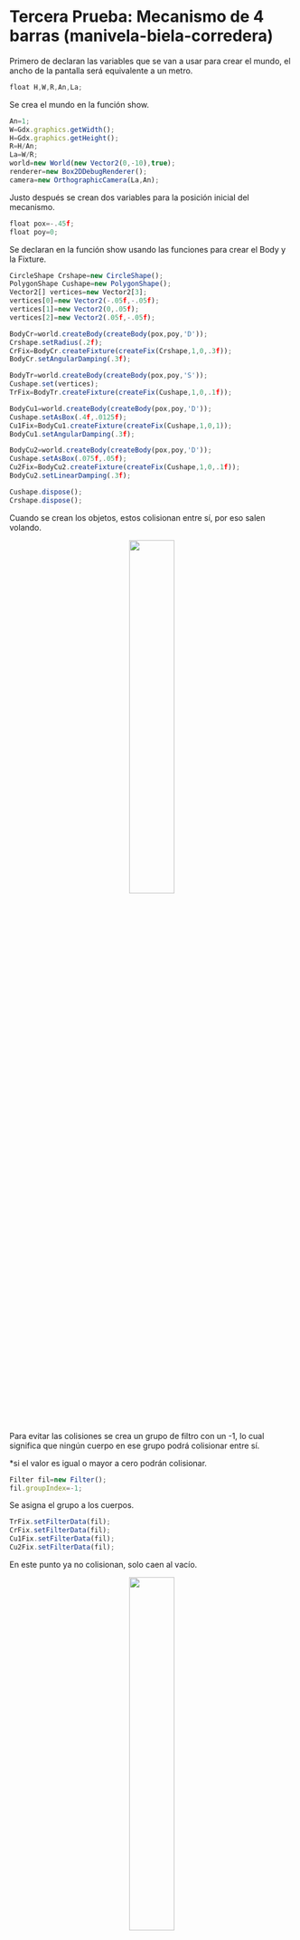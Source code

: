 <h1>Tercera Prueba: Mecanismo de 4 barras (manivela-biela-corredera)</h1>
    <p>Primero de declaran las variables que se van a usar para crear el mundo, el ancho de la pantalla será equivalente a un metro.</p>

```javascript
float H,W,R,An,La;
```

   <p>Se crea el mundo en la función show.</p>

```javascript
An=1;
W=Gdx.graphics.getWidth();
H=Gdx.graphics.getHeight();
R=H/An;
La=W/R;
world=new World(new Vector2(0,-10),true);
renderer=new Box2DDebugRenderer();
camera=new OrthographicCamera(La,An);
```

   <p>Justo después se crean dos variables para la posición inicial del mecanismo.</p>

```javascript
float pox=-.45f;
float poy=0;
```

   <p>Se declaran en la función show usando las funciones para crear el Body y la Fixture.</p>

```javascript
CircleShape Crshape=new CircleShape();
PolygonShape Cushape=new PolygonShape();
Vector2[] vertices=new Vector2[3];
vertices[0]=new Vector2(-.05f,-.05f);
vertices[1]=new Vector2(0,.05f);
vertices[2]=new Vector2(.05f,-.05f);

BodyCr=world.createBody(createBody(pox,poy,'D'));
Crshape.setRadius(.2f);
CrFix=BodyCr.createFixture(createFix(Crshape,1,0,.3f));
BodyCr.setAngularDamping(.3f);

BodyTr=world.createBody(createBody(pox,poy,'S'));
Cushape.set(vertices);
TrFix=BodyTr.createFixture(createFix(Cushape,1,0,.1f));

BodyCu1=world.createBody(createBody(pox,poy,'D'));
Cushape.setAsBox(.4f,.0125f);
Cu1Fix=BodyCu1.createFixture(createFix(Cushape,1,0,1));
BodyCu1.setAngularDamping(.3f);

BodyCu2=world.createBody(createBody(pox,poy,'D'));
Cushape.setAsBox(.075f,.05f);
Cu2Fix=BodyCu2.createFixture(createFix(Cushape,1,0,.1f));
BodyCu2.setLinearDamping(.3f);

Cushape.dispose();
Crshape.dispose();
```

   <p>Cuando se crean los objetos, estos colisionan entre sí, por eso salen volando.</p>
   <p align="center"><img src="https://github.com/BMJIvan/Servicio_Social/blob/master/Prueba03_mecanismo_de_4_barras_(manivela-biela-corredera)/imagen01.jpg?raw=true" width="40%"></p>
   <p>Para evitar las colisiones se crea un grupo de filtro con un -1, lo cual significa que ningún cuerpo en ese grupo podrá colisionar entre sí.</p>
   <p>*si el valor es igual o mayor a cero podrán colisionar.</p>

```javascript
Filter fil=new Filter();
fil.groupIndex=-1;
```

   <p>Se asigna el grupo a los cuerpos.</p>

```javascript
TrFix.setFilterData(fil);
CrFix.setFilterData(fil);
Cu1Fix.setFilterData(fil);
Cu2Fix.setFilterData(fil);
```

   <p>En este punto ya no colisionan, solo caen al vacío.</p>
   <p align="center"><img src="https://github.com/BMJIvan/Servicio_Social/blob/master/Prueba03_mecanismo_de_4_barras_(manivela-biela-corredera)/imagen02.jpg?raw=true" width="40%"></p>
   <p>Se crean las juntas en la función show.</p>

```javascript
JoinPr=(PrismaticJoint) world.createJoint(createPrJoin(BodyTr,BodyCu2,0,0,-.15f,0,false,true,false,0,0,1,1,0));
JoinRev1=(RevoluteJoint) world.createJoint(createRevjoin(BodyTr,BodyCr,0,0,0,0,false,false,0,0));
JoinRev2=(RevoluteJoint) world.createJoint(createRevjoin(BodyCr,BodyCu1,-.18f,0,-.38f,0,false,false,0,0));
JoinRev3=(RevoluteJoint) world.createJoint(createRevjoin(BodyCu1,BodyCu2,.38f,0,-.07f,0,false,false,0,0));
```

   <p align="center"><img src="https://github.com/BMJIvan/Servicio_Social/blob/master/Prueba03_mecanismo_de_4_barras_(manivela-biela-corredera)/imagen03.jpg?raw=true" width="50%"></p>
   <p>Al no tener fricción tardará mucho tiempo en detenerse, así que se les asignará fricción angular a los tres cuerpos dinámicos.</p>

```javascript
BodyCu2.setLinearDamping(.5f);
BodyCu1.setAngularDamping(.5f);
BodyCr.setAngularDamping(.5f);
```

   <p align="center"><img src="https://github.com/BMJIvan/Servicio_Social/blob/master/Prueba03_mecanismo_de_4_barras_(manivela-biela-corredera)/imagen04.jpg?raw=true" width="50%"></p>
   <p>Se agregan variables para el setpoint, error, error anterior, suma de errores, par de torsión, Kp (ganancia proporcional), Kd (ganancia derivativa), Ki (ganancia integrativa),</p>

```javascript
private  float sp,e,ean,ein,par,kp,kd,ki;
```

   <p>Se obtiene el setpoint (sp) con la función de cambio de coordenadas y se usa un saturador para evitar que tome valores que no se puedan alcanzar. El valor del setpoint se multiplica por 100 para que este en centímetros.</p>

```javascript
sp=Pix2Box(Gdx.input.getX())*100;
if(sp<=20) { sp=20; }
else if(sp>=56) { sp=56;}
```

   <p>Se añade una variable booleana para indicar que el controlador funcionará cuando se toque la pantalla.</p>

```javascript
private boolean Con;
```

   <p>Se inicializa en la función show.</p>

```javascript
Con=false;
```

   <p>Se define el error, la ganancia Kp y se crea el controlador proporcional. La posición se multiplica por 100 para obtener el valor en centímetros.</p>

```javascript
e=sp-BodyCu2.getPosition().x*100;
kp=.004f;
if(Gdx.input.justTouched()) { Con=true;}
if(Con) {
    par = (kp * e); }
par=(e*kp);
BodyCr.applyTorque(par,true);
```

   <p>No alcanza el máximo valor, y además oscila.</p>
   <p align="center"><img src="https://github.com/BMJIvan/Servicio_Social/blob/master/Prueba03_mecanismo_de_4_barras_(manivela-biela-corredera)/imagen05.jpg?raw=true" width="60%"></p>
   <p>Así que se agrega la ganancia Kd y es agregada al controlador.</p>

```javascript
kd=.004f;
par = (kp * e)+((kd*(e-ean)/delta)); 
```

   <p>Se guarda el error anterior con el error junto después del render.</p>

```javascript
renderer.render(world,camera.combined);
ean=e;
```

   <p>Sigue sin alcanzar el objetivo pero oscila menos.</p>
   <p align="center"><img src="https://github.com/BMJIvan/Servicio_Social/blob/master/Prueba03_mecanismo_de_4_barras_(manivela-biela-corredera)/imagen06.jpg?raw=true" width="60%"></p>
   <p>Se agrega la ganancia Ki, un sumador del error y se agrega al controlador.</p>

```javascript
ki=.004f;
ein=ein+e*delta;
par = (kp * e)+((kd*(e-ean)/delta))+(ki*ein);
```

   <p>Ya puede alcanzar al sp pero hace falta restringir el valor del ángulo de la manivela.</p>
   <p align="center"><img src="https://github.com/BMJIvan/Servicio_Social/blob/master/Prueba03_mecanismo_de_4_barras_(manivela-biela-corredera)/imagen07.jpg?raw=true" width="60%"></p>
   <p>Se crea una variable para guardar el ángulo.</p>

```javascript
ang=BodyCr.getAngle();
```

   <p>Cuando el ángulo este fuera de los límites se aumentará la fricción para evitar que siga avanzando, y se le aplicará un par de torsión para tratar de regresarlo.</p>

```javascript
if(ang<-.02) {
    BodyCr.setAngularDamping(10000);
    BodyCr.applyTorque(.01f,true);
}else if (ang>=Math.PI+.01){
    BodyCr.setAngularDamping(1000);
    BodyCr.applyTorque(-.01f,true);}
    else{
    BodyCr.setAngularDamping(.3f);}
```

   <p>Por último se agregará texto para informar la distancia a la que está el bloque del centro de la manivela.</p>
   <p>Se agregan variables para mostrar texto.</p>

```javascript
private BitmapFont font;
private SpriteBatch batch;
```

   <p>Se definen en la función show, se le asigna el factor de escala a Font.</p>

```javascript
font=new BitmapFont();
batch=new SpriteBatch();
font.getData().setScale(H/480);
```

   <p>Se agregan las varables para guardar las coordenadas donde se mostrará y para guardar el texto.</p>

```javascript
private float corx,cory;
private String str;
```

   <p>Se declara el formato.</p>

```javascript
DecimalFormat df = new DecimalFormat("#0.00");
```

   <p>Se usan las funciones de cambio de coordenadas para ubicar el texto sobre la corredera.</p>

```javascript
corx=Box2Pix(BodyCu2.getPosition().x-.15f);
cory=Boy2Piy(BodyCu2.getPosition().y+.1f);
```

   <p>Se calcula la distancia y se imprime el texto en la pantalla.</p>

```javascript
str=df.format(((BodyCu2.getPosition().x)*100)+45);
batch.begin();
font.draw(batch,"Distancia = "+str,corx,cory);
batch.end();
```

   <p align="center"><img src="https://github.com/BMJIvan/Servicio_Social/blob/master/Prueba03_mecanismo_de_4_barras_(manivela-biela-corredera)/imagen08.jpg?raw=true" width="60%"></p>
   <p>Eliminar todo lo que se usó en función dispose.</p>
   <p>Para la aplicación en Android se agregarán dos funciones en la clase principal para que la aplicación se reinicie cuando se salga y vuelva a entrar en ella.</p>

```javascript
@Override
 public void resume() {
     setScreen(Pan1);
 }

 @Override
 public void pause() {
     Pan1.dispose();
 }
```

   <p>Además, se va a modificar la función render de la pantalla de Box2dScreen para que el primer frame no se muestre, esto debido a que los objetos son creados en el mismo lugar al principio, es decir, se puede ver cómo pasan de su posición inicial a formar el mecanismo. Primero se declara la variable.</p>

```javascript
private boolean on;
```

   <p>Se iniciliza en la función show.</p>

```javascript
on=false;
```

   <p>Todo el código se pone dentro de un if, se permite que ocurra un frame, y se cambia el valor de on para que entre al código principal.</p>

```javascript
if(on)
{
//todo el codigo
}else {
    Gdx.gl.glClear(GL20.GL_COLOR_BUFFER_BIT);
    world.step(delta,6,2);
    camera.update();
    renderer.render(world,camera.combined);
    on=true;
}
```